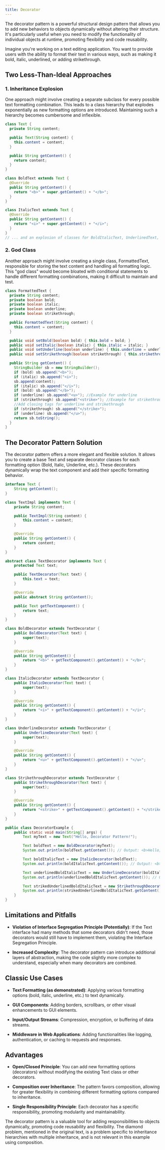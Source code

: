 ```yaml
---
title: Decorator
---
```


The decorator pattern is a powerful structural design pattern that allows you to add new
behaviors to objects dynamically without altering their structure. It's particularly useful
when you need to modify the functionality of individual objects at runtime, promoting 
flexibility and code reusability.

Imagine you're working on a text editing application. You want to provide users with the ability
to format their text in various ways, such as making it bold, italic, underlined, or adding 
strikethrough.

## Two Less-Than-Ideal Approaches

### 1. Inheritance Explosion

One approach might involve creating a separate subclass for every possible text formatting
combination. This leads to a class hierarchy that explodes exponentially as new formatting 
options are introduced. Maintaining such a hierarchy becomes cumbersome and inflexible.

```java
class Text {
  private String content;

  public Text(String content) {
    this.content = content;
  }

  public String getContent() {
    return content;
  }
}

class BoldText extends Text {
  @Override
  public String getContent() {
    return "<b>" + super.getContent() + "</b>";
  }
}

class ItalicText extends Text {
  @Override
  public String getContent() {
    return "<i>" + super.getContent() + "</i>";
  }
}
// ... and an explosion of classes for BoldItalicText, UnderlinedText, etc.
```

### 2. God Class
Another approach might involve creating a single class, FormattedText, responsible for storing
the text content and handling all formatting logic. This "god class" would become bloated with 
conditional statements to handle different formatting combinations, making it difficult to 
maintain and test.

```java
class FormattedText {
  private String content;
  private boolean bold;
  private boolean italic;
  private boolean underline;
  private boolean strikethrough;

  public FormattedText(String content) {
    this.content = content;
  }

  public void setBold(boolean bold) { this.bold = bold; }
  public void setItalic(boolean italic) { this.italic = italic; }
  public void setUnderline(boolean underline) { this.underline = underline; }
  public void setStrikethrough(boolean strikethrough) { this.strikethrough = strikethrough; }

  public String getContent() {
    StringBuilder sb = new StringBuilder();
    if (bold) sb.append("<b>");
    if (italic) sb.append("<i>");
    sb.append(content);
    if (italic) sb.append("</i>");
    if (bold) sb.append("</b>");
    if (underline) sb.append("<u>"); //Example for underline
    if (strikethrough) sb.append("<strike>"); //Example for strikethrough
    //Add closing tags for underline and strikethrough
    if (strikethrough) sb.append("</strike>");
    if (underline) sb.append("</u>");
    return sb.toString();
  }
}
```

## The Decorator Pattern Solution
The decorator pattern offers a more elegant and flexible solution. It allows you to create 
a base Text and separate decorator classes for each formatting option (Bold, Italic,
Underline, etc.). These decorators dynamically wrap the text component and add their specific 
formatting behavior.

```java
interface Text {
    String getContent();
}
```

```java
class TextImpl implements Text {
    private String content;

    public TextImpl(String content) {
        this.content = content;
    }

    @Override
    public String getContent() {
        return content;
    }
}
```

```java
abstract class TextDecorator implements Text {
    protected Text text;

    public TextDecorator(Text text) {
        this.text = text;
    }

    @Override
    public abstract String getContent();

    public Text getTextComponent() {
        return text;
    }
}
```

```java
class BoldDecorator extends TextDecorator {
    public BoldDecorator(Text text) {
        super(text);
    }

    @Override
    public String getContent() {
        return "<b>" + getTextComponent().getContent() + "</b>";
    }
}
```

```java
class ItalicDecorator extends TextDecorator {
    public ItalicDecorator(Text text) {
        super(text);
    }

    @Override
    public String getContent() {
        return "<i>" + getTextComponent().getContent() + "</i>";
    }
}
```

```java
class UnderlineDecorator extends TextDecorator {
    public UnderlineDecorator(Text text) {
        super(text);
    }

    @Override
    public String getContent() {
        return "<u>" + getTextComponent().getContent() + "</u>";
    }
}
```

```java
class StrikethroughDecorator extends TextDecorator {
    public StrikethroughDecorator(Text text) {
        super(text);
    }

    @Override
    public String getContent() {
        return "<strike>" + getTextComponent().getContent() + "</strike>";
    }
}
```

```java
public class DecoratorExample {
    public static void main(String[] args) {
        Text myText = new Text("Hello, Decorator Pattern!");

        Text boldText = new BoldDecorator(myText);
        System.out.println(boldText.getContent()); // Output: <b>Hello, Decorator Pattern!</b>

        Text boldItalicText = new ItalicDecorator(boldText);
        System.out.println(boldItalicText.getContent()); // Output: <b><i>Hello, Decorator Pattern!</i></b>

        Text underlinedBoldItalicText = new UnderlineDecorator(boldItalicText);
        System.out.println(underlinedBoldItalicText.getContent()); // Output: <u><b><i>Hello, Decorator Pattern!</i></b></u>

        Text strikedUnderlinedBoldItalicText = new StrikethroughDecorator(underlinedBoldItalicText);
        System.out.println(strikedUnderlinedBoldItalicText.getContent()); // Output: <strike><u><b><i>Hello, Decorator Pattern!</i></b></u></strike>
    }
}
```

## Limitations and Pitfalls
- **Violation of Interface Segregation Principle (Potentially)**: If the Text interface
had many methods that some decorators didn't need, those decorators would still have to implement
them, violating the Interface Segregation Principle.

- **Increased Complexity**: The decorator pattern can introduce additional layers of abstraction,
making the code slightly more complex to understand, especially when many decorators are 
combined.

## Classic Use Cases
- **Text Formatting (as demonstrated)**: Applying various formatting options (bold, italic,
underline, etc.) to text dynamically.

- **GUI Components**: Adding borders, scrollbars, or other visual enhancements to GUI elements.

- **Input/Output Streams**: Compression, encryption, or buffering of data streams.

- **Middleware in Web Applications**: Adding functionalities like logging, authentication, or 
caching to requests and responses.

## Advantages
- **Open/Closed Principle**: You can add new formatting options (decorators) without modifying
the existing Text class or other decorators.

- **Composition over Inheritance**: The pattern favors composition, allowing for greater 
flexibility in combining different formatting options compared to inheritance.

- **Single Responsibility Principle**: Each decorator has a specific responsibility, promoting 
modularity and maintainability.

The decorator pattern is a valuable tool for adding responsibilities to objects dynamically,
promoting code reusability and flexibility. The diamond problem, mentioned in the original 
text, is a problem specific to inheritance hierarchies with multiple inheritance, and is not
relevant in this example using composition.

